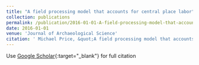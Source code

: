 ```yaml
---
title: "A field processing model that accounts for central place labor"
collection: publications
permalink: /publication/2016-01-01-A-field-processing-model-that-accounts-for-central-place-labor
date: 2016-01-01
venue: 'Journal of Archaeological Science'
citation: ' Michael Price, &quot;A field processing model that accounts for central place labor.&quot; Journal of Archaeological Science, 2016.'
---
```

Use [Google Scholar](https://scholar.google.com/scholar?q=A+field+processing+model+that+accounts+for+central+place+labor){:target="_blank"} for full citation